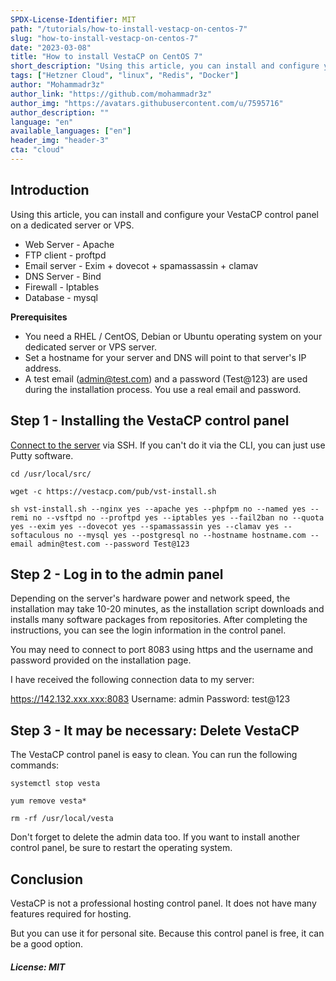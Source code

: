 ```yaml
---
SPDX-License-Identifier: MIT
path: "/tutorials/how-to-install-vestacp-on-centos-7"
slug: "how-to-install-vestacp-on-centos-7"
date: "2023-03-08"
title: "How to install VestaCP on CentOS 7"
short_description: "Using this article, you can install and configure your VestaCP control panel on a dedicated server or VPS."
tags: ["Hetzner Cloud", "linux", "Redis", "Docker"]
author: "Mohammadr3z"
author_link: "https://github.com/mohammadr3z"
author_img: "https://avatars.githubusercontent.com/u/7595716"
author_description: ""
language: "en"
available_languages: ["en"]
header_img: "header-3"
cta: "cloud"
---
```


## Introduction

Using this article, you can install and configure your VestaCP control panel on a dedicated server or VPS.

* Web Server - Apache
* FTP client - proftpd
* Email server - Exim + dovecot + spamassassin + clamav
* DNS Server - Bind
* Firewall - Iptables
* Database - mysql

**Prerequisites**

* You need a RHEL / CentOS, Debian or Ubuntu operating system on your dedicated server or VPS server.
* Set a hostname for your server and DNS will point to that server's IP address.
* A test email (admin@test.com) and a password (Test@123) are used during the installation process. You use a real email and password.

## Step 1 - Installing the VestaCP control panel

[Connect to the server](https://docs.hetzner.com/cloud/servers/getting-started/connecting-to-the-server) via SSH. If you can't do it via the CLI, you can just use Putty software.

```console
cd /usr/local/src/
```

```console
wget -c https://vestacp.com/pub/vst-install.sh
```

```console
sh vst-install.sh --nginx yes --apache yes --phpfpm no --named yes --remi no --vsftpd no --proftpd yes --iptables yes --fail2ban no --quota yes --exim yes --dovecot yes --spamassassin yes --clamav yes --softaculous no --mysql yes --postgresql no --hostname hostname.com --email admin@test.com --password Test@123
```

## Step 2 - Log in to the admin panel

Depending on the server's hardware power and network speed, the installation may take 10-20 minutes, as the installation script downloads and installs many software packages from repositories.
After completing the instructions, you can see the login information in the control panel.


You may need to connect to port 8083 using https and the username and password provided on the installation page.

I have received the following connection data to my server:

https://142.132.xxx.xxx:8083
Username: admin
Password: test@123

## Step 3 - It may be necessary: Delete VestaCP

The VestaCP control panel is easy to clean. You can run the following commands:

```console
systemctl stop vesta
```

```console
yum remove vesta*
```

```console
rm -rf /usr/local/vesta
```

Don't forget to delete the admin data too. If you want to install another control panel, be sure to restart the operating system.

## Conclusion

VestaCP is not a professional hosting control panel. It does not have many features required for hosting.

But you can use it for personal site. Because this control panel is free, it can be a good option.

##### License: MIT

<!--

Contributor's Certificate of Origin

By making a contribution to this project, I certify that:

(a) The contribution was created in whole or in part by me and I have
    the right to submit it under the license indicated in the file; or

(b) The contribution is based upon previous work that, to the best of my
    knowledge, is covered under an appropriate license and I have the
    right under that license to submit that work with modifications,
    whether created in whole or in part by me, under the same license
    (unless I am permitted to submit under a different license), as
    indicated in the file; or

(c) The contribution was provided directly to me by some other person
    who certified (a), (b) or (c) and I have not modified it.

(d) I understand and agree that this project and the contribution are
    public and that a record of the contribution (including all personal
    information I submit with it, including my sign-off) is maintained
    indefinitely and may be redistributed consistent with this project
    or the license(s) involved.

Signed-off-by: Mohammadreza ahm <mohammadr3z@icloud.com>

-->


